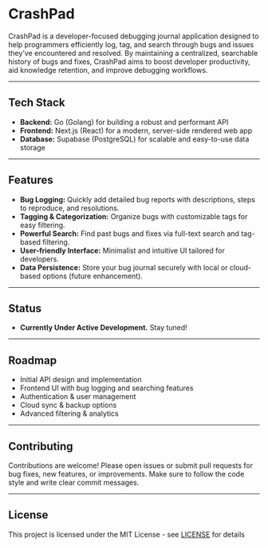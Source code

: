 # CrashPad

CrashPad is a developer-focused debugging journal application designed to help programmers efficiently log, tag, and search through bugs and issues they’ve encountered and resolved. By maintaining a centralized, searchable history of bugs and fixes, CrashPad aims to boost developer productivity, aid knowledge retention, and improve debugging workflows.

---

## Tech Stack

- **Backend:** Go (Golang) for building a robust and performant API  
- **Frontend:** Next.js (React) for a modern, server-side rendered web app  
- **Database:** Supabase (PostgreSQL) for scalable and easy-to-use data storage  

---

## Features

- **Bug Logging:** Quickly add detailed bug reports with descriptions, steps to reproduce, and resolutions.
- **Tagging & Categorization:** Organize bugs with customizable tags for easy filtering.
- **Powerful Search:** Find past bugs and fixes via full-text search and tag-based filtering.
- **User-friendly Interface:** Minimalist and intuitive UI tailored for developers.
- **Data Persistence:** Store your bug journal securely with local or cloud-based options (future enhancement).
  
---

## Status

- **Currently Under Active Development.** Stay tuned!

---

## Roadmap

- Initial API design and implementation
- Frontend UI with bug logging and searching features
- Authentication & user management
- Cloud sync & backup options
- Advanced filtering & analytics

---

## Contributing

Contributions are welcome! Please open issues or submit pull requests for bug fixes, new features, or improvements. Make sure to follow the code style and write clear commit messages.

---

## License

This project is licensed under the MIT License - see [LICENSE](LICENSE) for details
